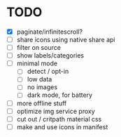 # TODO

- [x] paginate/infinitescroll?
- [ ] share icons using native share api
- [ ] filter on source
- [ ] show labels/categories
- [ ] minimal mode
	- [ ] detect / opt-in
	- [ ] low data
	- [ ] no images
	- [ ] dark mode, for battery
- [ ] more offline stuff
- [ ] optimize img service proxy
- [ ] cut out / critpath material css
- [ ] make and use icons in manifest
